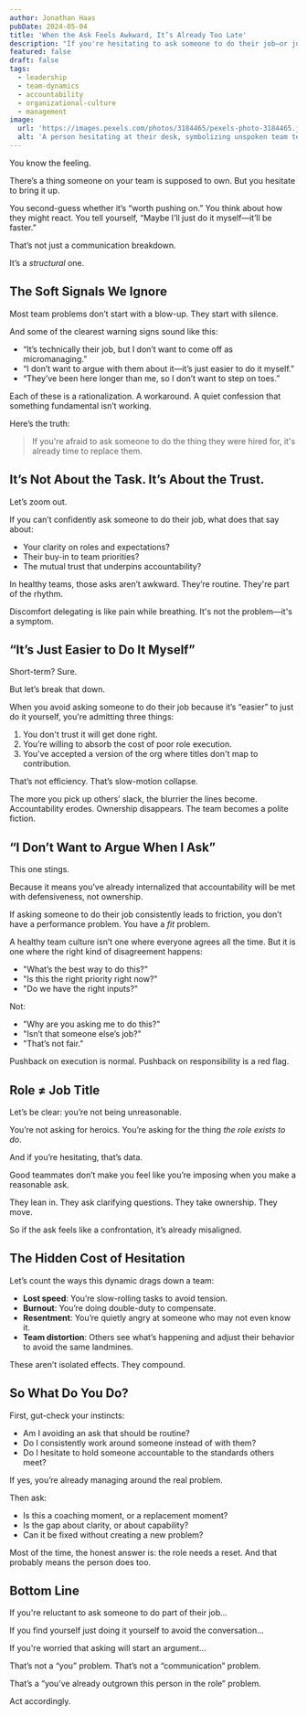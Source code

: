 ```yaml
---
author: Jonathan Haas
pubDate: 2024-05-04
title: 'When the Ask Feels Awkward, It’s Already Too Late'
description: "If you're hesitating to ask someone to do their job—or just doing it yourself to avoid conflict—it’s not a performance problem. It’s a role problem. Here's why discomfort delegating is the clearest signal a team reset is overdue."
featured: false
draft: false
tags:
  - leadership
  - team-dynamics
  - accountability
  - organizational-culture
  - management
image:
  url: 'https://images.pexels.com/photos/3184465/pexels-photo-3184465.jpeg?auto=compress&cs=tinysrgb&w=1260&h=750&dpr=2'
  alt: 'A person hesitating at their desk, symbolizing unspoken team tension'
---
```


You know the feeling.

There’s a thing someone on your team is supposed to own. But you hesitate to bring it up.

You second-guess whether it’s “worth pushing on.” You think about how they might react. You tell yourself, “Maybe I’ll just do it myself—it’ll be faster.”

That’s not just a communication breakdown.

It’s a _structural_ one.

## The Soft Signals We Ignore

Most team problems don’t start with a blow-up. They start with silence.

And some of the clearest warning signs sound like this:

- “It’s technically their job, but I don’t want to come off as micromanaging.”
- “I don’t want to argue with them about it—it’s just easier to do it myself.”
- “They’ve been here longer than me, so I don’t want to step on toes.”

Each of these is a rationalization. A workaround. A quiet confession that something fundamental isn’t working.

Here’s the truth:

> If you're afraid to ask someone to do the thing they were hired for, it's already time to replace them.

## It’s Not About the Task. It’s About the Trust.

Let’s zoom out.

If you can’t confidently ask someone to do their job, what does that say about:

- Your clarity on roles and expectations?
- Their buy-in to team priorities?
- The mutual trust that underpins accountability?

In healthy teams, those asks aren’t awkward. They’re routine. They're part of the rhythm.

Discomfort delegating is like pain while breathing. It's not the problem—it's a symptom.

## “It’s Just Easier to Do It Myself”

Short-term? Sure.

But let’s break that down.

When you avoid asking someone to do their job because it’s “easier” to just do it yourself, you're admitting three things:

1. You don't trust it will get done right.
1. You’re willing to absorb the cost of poor role execution.
1. You’ve accepted a version of the org where titles don't map to contribution.

That’s not efficiency. That’s slow-motion collapse.

The more you pick up others’ slack, the blurrier the lines become. Accountability erodes. Ownership disappears. The team becomes a polite fiction.

## “I Don’t Want to Argue When I Ask”

This one stings.

Because it means you’ve already internalized that accountability will be met with defensiveness, not ownership.

If asking someone to do their job consistently leads to friction, you don’t have a performance problem. You have a _fit_ problem.

A healthy team culture isn’t one where everyone agrees all the time. But it is one where the right kind of disagreement happens:

- "What’s the best way to do this?"
- "Is this the right priority right now?"
- "Do we have the right inputs?"

Not:

- "Why are you asking me to do this?"
- "Isn’t that someone else’s job?"
- "That’s not fair."

Pushback on execution is normal. Pushback on responsibility is a red flag.

## Role ≠ Job Title

Let’s be clear: you’re not being unreasonable.

You’re not asking for heroics. You’re asking for the thing _the role exists to do_.

And if you’re hesitating, that’s data.

Good teammates don’t make you feel like you’re imposing when you make a reasonable ask.

They lean in. They ask clarifying questions. They take ownership. They move.

So if the ask feels like a confrontation, it’s already misaligned.

## The Hidden Cost of Hesitation

Let’s count the ways this dynamic drags down a team:

- **Lost speed**: You’re slow-rolling tasks to avoid tension.
- **Burnout**: You’re doing double-duty to compensate.
- **Resentment**: You’re quietly angry at someone who may not even know it.
- **Team distortion**: Others see what’s happening and adjust their behavior to avoid the same landmines.

These aren’t isolated effects. They compound.

## So What Do You Do?

First, gut-check your instincts:

- Am I avoiding an ask that should be routine?
- Do I consistently work around someone instead of with them?
- Do I hesitate to hold someone accountable to the standards others meet?

If yes, you’re already managing around the real problem.

Then ask:

- Is this a coaching moment, or a replacement moment?
- Is the gap about clarity, or about capability?
- Can it be fixed without creating a new problem?

Most of the time, the honest answer is: the role needs a reset. And that probably means the person does too.

## Bottom Line

If you're reluctant to ask someone to do part of their job...

If you find yourself just doing it yourself to avoid the conversation...

If you're worried that asking will start an argument...

That’s not a “you” problem. That’s not a “communication” problem.

That’s a “you’ve already outgrown this person in the role” problem.

Act accordingly.

